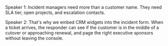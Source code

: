 Speaker 1: Incident managers need more than a customer name. They need SLA tier, open projects, and escalation contacts.

Speaker 2: That's why we embed CRM widgets into the incident form. When a ticket arrives, the responder can see if the customer 
is in the middle of a cutover or approaching renewal, and page the right executive sponsors without leaving the console.
